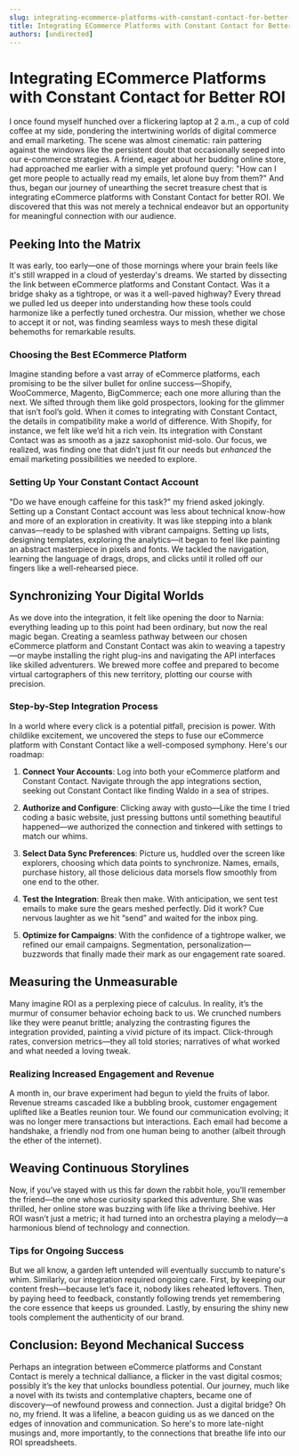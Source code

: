 ```yaml
---
slug: integrating-ecommerce-platforms-with-constant-contact-for-better-roi
title: Integrating ECommerce Platforms with Constant Contact for Better ROI
authors: [undirected]
---
```



# Integrating ECommerce Platforms with Constant Contact for Better ROI

I once found myself hunched over a flickering laptop at 2 a.m., a cup of cold coffee at my side, pondering the intertwining worlds of digital commerce and email marketing. The scene was almost cinematic: rain pattering against the windows like the persistent doubt that occasionally seeped into our e-commerce strategies. A friend, eager about her budding online store, had approached me earlier with a simple yet profound query: "How can I get more people to actually read my emails, let alone buy from them?" And thus, began our journey of unearthing the secret treasure chest that is integrating eCommerce platforms with Constant Contact for better ROI. We discovered that this was not merely a technical endeavor but an opportunity for meaningful connection with our audience.

## Peeking Into the Matrix

It was early, too early—one of those mornings where your brain feels like it's still wrapped in a cloud of yesterday's dreams. We started by dissecting the link between eCommerce platforms and Constant Contact. Was it a bridge shaky as a tightrope, or was it a well-paved highway? Every thread we pulled led us deeper into understanding how these tools could harmonize like a perfectly tuned orchestra. Our mission, whether we chose to accept it or not, was finding seamless ways to mesh these digital behemoths for remarkable results.

### Choosing the Best ECommerce Platform

Imagine standing before a vast array of eCommerce platforms, each promising to be the silver bullet for online success—Shopify, WooCommerce, Magento, BigCommerce; each one more alluring than the next. We sifted through them like gold prospectors, looking for the glimmer that isn’t fool’s gold. When it comes to integrating with Constant Contact, the details in compatibility make a world of difference. With Shopify, for instance, we felt like we’d hit a rich vein. Its integration with Constant Contact was as smooth as a jazz saxophonist mid-solo. Our focus, we realized, was finding one that didn’t just fit our needs but *enhanced* the email marketing possibilities we needed to explore.

### Setting Up Your Constant Contact Account

"Do we have enough caffeine for this task?" my friend asked jokingly. Setting up a Constant Contact account was less about technical know-how and more of an exploration in creativity. It was like stepping into a blank canvas—ready to be splashed with vibrant campaigns. Setting up lists, designing templates, exploring the analytics—it began to feel like painting an abstract masterpiece in pixels and fonts. We tackled the navigation, learning the language of drags, drops, and clicks until it rolled off our fingers like a well-rehearsed piece.

## Synchronizing Your Digital Worlds

As we dove into the integration, it felt like opening the door to Narnia: everything leading up to this point had been ordinary, but now the real magic began. Creating a seamless pathway between our chosen eCommerce platform and Constant Contact was akin to weaving a tapestry—or maybe installing the right plug-ins and navigating the API interfaces like skilled adventurers. We brewed more coffee and prepared to become virtual cartographers of this new territory, plotting our course with precision.

### Step-by-Step Integration Process

In a world where every click is a potential pitfall, precision is power. With childlike excitement, we uncovered the steps to fuse our eCommerce platform with Constant Contact like a well-composed symphony. Here's our roadmap:

1. **Connect Your Accounts**: Log into both your eCommerce platform and Constant Contact. Navigate through the app integrations section, seeking out Constant Contact like finding Waldo in a sea of stripes.

2. **Authorize and Configure**: Clicking away with gusto—Like the time I tried coding a basic website, just pressing buttons until something beautiful happened—we authorized the connection and tinkered with settings to match our whims.

3. **Select Data Sync Preferences**: Picture us, huddled over the screen like explorers, choosing which data points to synchronize. Names, emails, purchase history, all those delicious data morsels flow smoothly from one end to the other.

4. **Test the Integration**: Break then make. With anticipation, we sent test emails to make sure the gears meshed perfectly. Did it work? Cue nervous laughter as we hit “send” and waited for the inbox ping.

5. **Optimize for Campaigns**: With the confidence of a tightrope walker, we refined our email campaigns. Segmentation, personalization—buzzwords that finally made their mark as our engagement rate soared.

## Measuring the Unmeasurable

Many imagine ROI as a perplexing piece of calculus. In reality, it’s the murmur of consumer behavior echoing back to us. We crunched numbers like they were peanut brittle; analyzing the contrasting figures the integration provided, painting a vivid picture of its impact. Click-through rates, conversion metrics—they all told stories; narratives of what worked and what needed a loving tweak.

### Realizing Increased Engagement and Revenue

A month in, our brave experiment had begun to yield the fruits of labor. Revenue streams cascaded like a bubbling brook, customer engagement uplifted like a Beatles reunion tour. We found our communication evolving; it was no longer mere transactions but interactions. Each email had become a handshake, a friendly nod from one human being to another (albeit through the ether of the internet).

## Weaving Continuous Storylines

Now, if you’ve stayed with us this far down the rabbit hole, you’ll remember the friend—the one whose curiosity sparked this adventure. She was thrilled, her online store was buzzing with life like a thriving beehive. Her ROI wasn’t just a metric; it had turned into an orchestra playing a melody—a harmonious blend of technology and connection.  

### Tips for Ongoing Success

But we all know, a garden left untended will eventually succumb to nature's whim. Similarly, our integration required ongoing care. First, by keeping our content fresh—because let’s face it, nobody likes reheated leftovers. Then, by paying heed to feedback, constantly following trends yet remembering the core essence that keeps us grounded. Lastly, by ensuring the shiny new tools complement the authenticity of our brand.

## Conclusion: Beyond Mechanical Success

Perhaps an integration between eCommerce platforms and Constant Contact is merely a technical dalliance, a flicker in the vast digital cosmos; possibly it’s the key that unlocks boundless potential. Our journey, much like a novel with its twists and contemplative chapters, became one of discovery—of newfound prowess and connection. Just a digital bridge? Oh no, my friend. It was a lifeline, a beacon guiding us as we danced on the edges of innovation and communication. So here's to more late-night musings and, more importantly, to the connections that breathe life into our ROI spreadsheets.